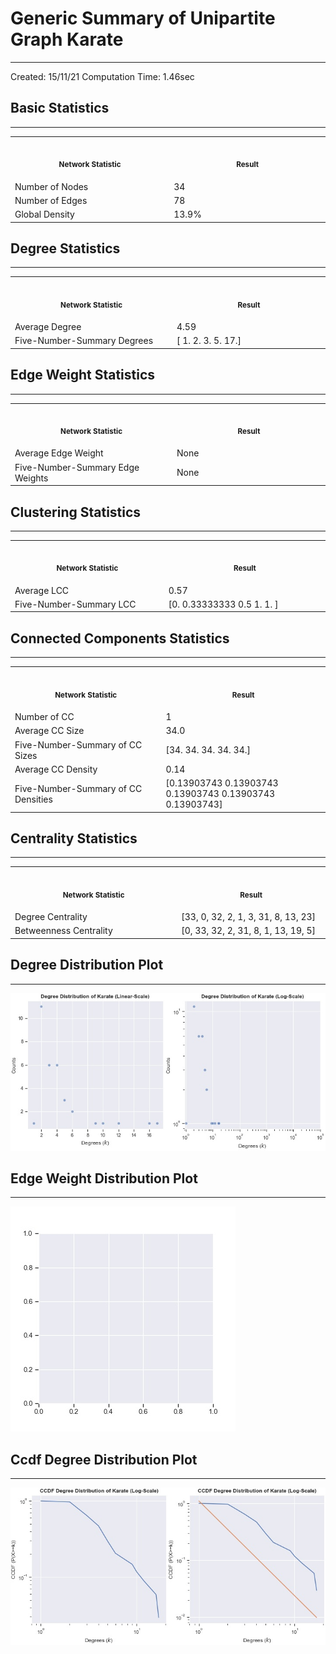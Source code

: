 # Generic Summary of Unipartite Graph **Karate**
---
Created: 15/11/21
Computation Time: 1.46sec

## Basic Statistics
---
<table>
<tr><th align="center"><img width="441" height="1"><p><small>Network Statistic</small></p></th><th align="center"><img width="441" height="1"><p><small>Result</small></p></th></tr>
<tr><td>Number of Nodes</td><td>34</td></tr>
<tr><td>Number of Edges</td><td>78</td></tr>
<tr><td>Global Density</td><td>13.9%</td></tr>
</table>

## Degree Statistics
---
<table>
<tr><th align="center"><img width="441" height="1"><p><small>Network Statistic</small></p></th><th align="center"><img width="441" height="1"><p><small>Result</small></p></th></tr>
<tr><td>Average Degree</td><td>4.59</td></tr>
<tr><td>Five-Number-Summary Degrees</td><td>[ 1.  2.  3.  5. 17.]</td></tr>
</table>

## Edge Weight Statistics
---
<table>
<tr><th align="center"><img width="441" height="1"><p><small>Network Statistic</small></p></th><th align="center"><img width="441" height="1"><p><small>Result</small></p></th></tr>
<tr><td>Average Edge Weight</td><td>None</td></tr>
<tr><td>Five-Number-Summary Edge Weights</td><td>None</td></tr>
</table>

## Clustering Statistics
---
<table>
<tr><th align="center"><img width="441" height="1"><p><small>Network Statistic</small></p></th><th align="center"><img width="441" height="1"><p><small>Result</small></p></th></tr>
<tr><td>Average LCC</td><td>0.57</td></tr>
<tr><td>Five-Number-Summary LCC</td><td>[0.         0.33333333 0.5        1.         1.        ]</td></tr>
</table>

## Connected Components Statistics
---
<table>
<tr><th align="center"><img width="441" height="1"><p><small>Network Statistic</small></p></th><th align="center"><img width="441" height="1"><p><small>Result</small></p></th></tr>
<tr><td>Number of CC</td><td>1</td></tr>
<tr><td>Average CC Size</td><td>34.0</td></tr>
<tr><td>Five-Number-Summary of CC Sizes</td><td>[34. 34. 34. 34. 34.]</td></tr>
<tr><td>Average CC Density</td><td>0.14</td></tr>
<tr><td>Five-Number-Summary of CC Densities</td><td>[0.13903743 0.13903743 0.13903743 0.13903743 0.13903743]</td></tr>
</table>

## Centrality Statistics
---
<table>
<tr><th align="center"><img width="441" height="1"><p><small>Network Statistic</small></p></th><th align="center"><img width="441" height="1"><p><small>Result</small></p></th></tr>
<tr><td>Degree Centrality</td><td>[33, 0, 32, 2, 1, 3, 31, 8, 13, 23]</td></tr>
<tr><td>Betweenness Centrality</td><td>[0, 33, 32, 2, 31, 8, 1, 13, 19, 5]</td></tr>
</table>

## Degree Distribution Plot
---
![image](./data/graph_summaries/karate/assets/degree_distribution.jpg)

## Edge Weight Distribution Plot
---
![image](./data/graph_summaries/karate/assets/edge_weight_distribution.jpg)

## Ccdf Degree Distribution Plot
---
![image](./data/graph_summaries/karate/assets/ccdf_degree_distribution.jpg)
